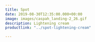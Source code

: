 ```yaml
---
title: Spot
date: 2019-08-30T12:35:00.000+00:00
image: images/caspah_landing-2_26.gif
description: Lightening cream
productlink: "../spot-lightening-cream"

---
```

